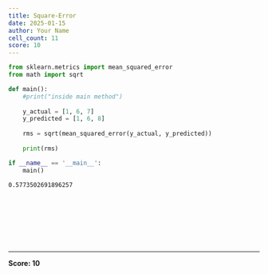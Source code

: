 ```yaml
---
title: Square-Error
date: 2025-01-15
author: Your Name
cell_count: 11
score: 10
---
```


```python
from sklearn.metrics import mean_squared_error
from math import sqrt
```


```python
def main():
    #print("inside main method")
    
    y_actual = [1, 6, 7]
    y_predicted = [1, 6, 8]
    
    rms = sqrt(mean_squared_error(y_actual, y_predicted))
    
    print(rms)    
```


```python
if __name__ == '__main__':
    main()
```

    0.5773502691896257



```python

```


```python

```


```python

```


```python

```


```python

```


```python

```


```python

```


```python

```


---
**Score: 10**
